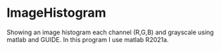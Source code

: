 # ImageHistogram
Showing an image histogram each channel (R,G,B) and grayscale using matlab and GUIDE. In this program I use matlab R2021a.
